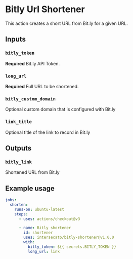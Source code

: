 # Bitly Url Shortener

This action creates a short URL from Bit.ly for a given URL.

## Inputs

### `bitly_token`

**Required** Bit.ly API Token. 

### `long_url`

**Required** Full URL to be shortened.

### `bitly_custom_domain`

Optional custom domain that is configured with Bit.ly

### `link_title`

Optional title of the link to record in Bit.ly

## Outputs

### `bitly_link`

Shortened URL from Bit.ly

## Example usage

```yaml
jobs:
  shorten:
    runs-on: ubuntu-latest
    steps:
      - uses: actions/checkout@v3

      - name: Bitly shortener
        id: shortener
        uses: intersecato/bitly-shortener@v1.0.0
        with:
          bitly_token: ${{ secrets.BITLY_TOKEN }}
          long_url: link
```

